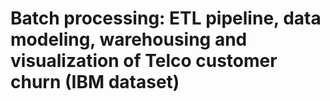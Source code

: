 # Batch processing: ETL pipeline, data modeling, warehousing and visualization of Telco customer churn (IBM dataset)

